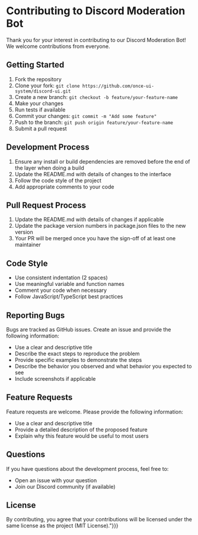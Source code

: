# Contributing to Discord Moderation Bot

Thank you for your interest in contributing to our Discord Moderation Bot! We welcome contributions from everyone.

## Getting Started

1. Fork the repository
2. Clone your fork: `git clone https://github.com/once-ui-system/discord-ui.git`
3. Create a new branch: `git checkout -b feature/your-feature-name`
4. Make your changes
5. Run tests if available
6. Commit your changes: `git commit -m "Add some feature"`
7. Push to the branch: `git push origin feature/your-feature-name`
8. Submit a pull request

## Development Process

1. Ensure any install or build dependencies are removed before the end of the layer when doing a build
2. Update the README.md with details of changes to the interface
3. Follow the code style of the project
4. Add appropriate comments to your code

## Pull Request Process

1. Update the README.md with details of changes if applicable
2. Update the package version numbers in package.json files to the new version
3. Your PR will be merged once you have the sign-off of at least one maintainer

## Code Style

- Use consistent indentation (2 spaces)
- Use meaningful variable and function names
- Comment your code when necessary
- Follow JavaScript/TypeScript best practices

## Reporting Bugs

Bugs are tracked as GitHub issues. Create an issue and provide the following information:

- Use a clear and descriptive title
- Describe the exact steps to reproduce the problem
- Provide specific examples to demonstrate the steps
- Describe the behavior you observed and what behavior you expected to see
- Include screenshots if applicable

## Feature Requests

Feature requests are welcome. Please provide the following information:

- Use a clear and descriptive title
- Provide a detailed description of the proposed feature
- Explain why this feature would be useful to most users

## Questions

If you have questions about the development process, feel free to:

- Open an issue with your question
- Join our Discord community (if available)

## License

By contributing, you agree that your contributions will be licensed under the same license as the project (MIT License)."}}}